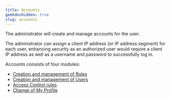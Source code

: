 ```yaml
---
title: Accounts
geekdocHidden: true
slug: accounts
---
```



The administrator will create and manage accounts for the user.
  
The administrator can assign a client IP address (or IP address segment) for each user, enhancing security as an authorized user would require a client IP address as well as a username and password to successfully log in.

Accounts consists of four modules:

* <a href="/administrative/admin/accounts/roles/    ">Creation and management of Roles</a>
* <a href="/administrative/admin/accounts/users/">Creation and management of Users</a>
* <a href="/administrative/admin/accounts/accesscontrol/">Access Control rules</a>
* <a href="/administrative/admin/accounts/myprofile/">Change of My Profile</a>